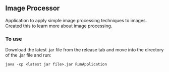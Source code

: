 ## Image Processor ##
Application to apply simple image processing techniques to images. Created this to learn more about image processing.

### To use ###
Download the latest .jar file from the release tab and move into the directory of the .jar file and run:

```
java -cp <latest jar file>.jar RunApplication
```

